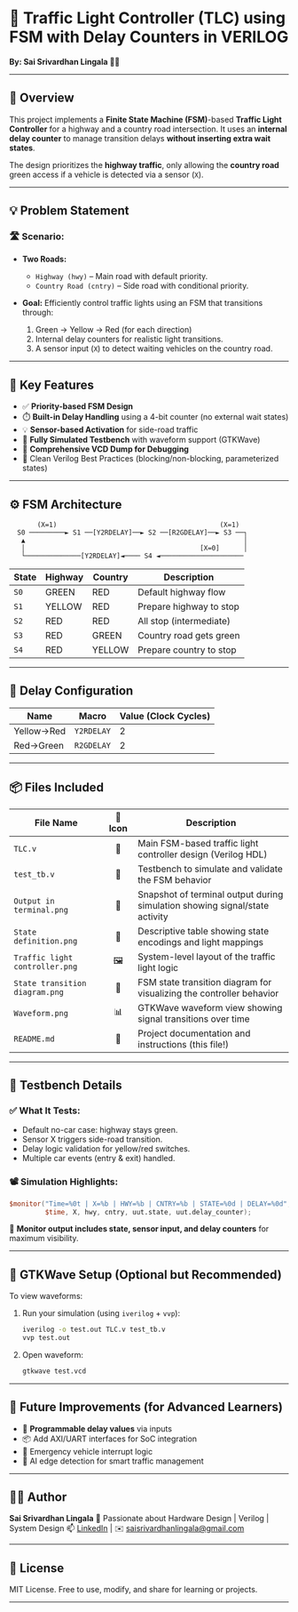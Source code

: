 # 🚦 Traffic Light Controller (TLC) using FSM with Delay Counters in VERILOG

**By: Sai Srivardhan Lingala 🧠✨**

---

## 📌 Overview

This project implements a **Finite State Machine (FSM)**-based **Traffic Light Controller** for a highway and a country road intersection. It uses an **internal delay counter** to manage transition delays **without inserting extra wait states**.

The design prioritizes the **highway traffic**, only allowing the **country road** green access if a vehicle is detected via a sensor (`X`).

---

## 💡 Problem Statement

### 🛣️ Scenario:

* **Two Roads:**

  * `Highway (hwy)` – Main road with default priority.
  * `Country Road (cntry)` – Side road with conditional priority.
* **Goal:**
  Efficiently control traffic lights using an FSM that transitions through:

  1. Green → Yellow → Red (for each direction)
  2. Internal delay counters for realistic light transitions.
  3. A sensor input (`X`) to detect waiting vehicles on the country road.

---

## 🧠 Key Features

* ✅ **Priority-based FSM Design**
* ⏱️ **Built-in Delay Handling** using a 4-bit counter (no external wait states)
* 💡 **Sensor-based Activation** for side-road traffic
* 🧪 **Fully Simulated Testbench** with waveform support (GTKWave)
* 🧾 **Comprehensive VCD Dump for Debugging**
* 🧼 Clean Verilog Best Practices (blocking/non-blocking, parameterized states)

---

## ⚙️ FSM Architecture

```text
       (X=1)                                         (X=1)
  S0 ─────────► S1 ──[Y2RDELAY]──► S2 ──[R2GDELAY]──► S3 ──┐
   ▲                                                       │
   │                                            [X=0]      │
   └──────────────[Y2RDELAY]◄──── S4 ◄─────────────────────
```

| State | Highway | Country | Description             |
| ----- | ------- | ------- | ----------------------- |
| `S0`  | GREEN   | RED     | Default highway flow    |
| `S1`  | YELLOW  | RED     | Prepare highway to stop |
| `S2`  | RED     | RED     | All stop (intermediate) |
| `S3`  | RED     | GREEN   | Country road gets green |
| `S4`  | RED     | YELLOW  | Prepare country to stop |

---

## 🔧 Delay Configuration

| Name       | Macro      | Value (Clock Cycles) |
| ---------- | ---------- | -------------------- |
| Yellow→Red | `Y2RDELAY` | 2                    |
| Red→Green  | `R2GDELAY` | 2                    |

---

## 📦 Files Included
| File Name                      | 📌 Icon | Description                                                                 |
|-------------------------------|:--------:|-----------------------------------------------------------------------------|
| `TLC.v`                       | 🔧       | Main FSM-based traffic light controller design (Verilog HDL)               |
| `test_tb.v`                   | 🧪       | Testbench to simulate and validate the FSM behavior                        |
| `Output in terminal.png`      | 📸       | Snapshot of terminal output during simulation showing signal/state activity|
| `State definition.png`        | 🧾       | Descriptive table showing state encodings and light mappings               |
| `Traffic light controller.png`| 🖼️       | System-level layout of the traffic light logic                             |
| `State transition diagram.png`| 🔁       | FSM state transition diagram for visualizing the controller behavior       |
| `Waveform.png`                | 📊       | GTKWave waveform view showing signal transitions over time                 |
| `README.md`                   | 📘       | Project documentation and instructions (this file!)                        |

---

## 🧪 Testbench Details

### ✅ What It Tests:

* Default no-car case: highway stays green.
* Sensor X triggers side-road transition.
* Delay logic validation for yellow/red switches.
* Multiple car events (entry & exit) handled.

### 📽️ Simulation Highlights:

```verilog
$monitor("Time=%0t | X=%b | HWY=%b | CNTRY=%b | STATE=%0d | DELAY=%0d", 
         $time, X, hwy, cntry, uut.state, uut.delay_counter);
```

🧠 **Monitor output includes state, sensor input, and delay counters** for maximum visibility.

---

## 🌊 GTKWave Setup (Optional but Recommended)

To view waveforms:

1. Run your simulation (using `iverilog` + `vvp`):

   ```bash
   iverilog -o test.out TLC.v test_tb.v
   vvp test.out
   ```

2. Open waveform:

   ```bash
   gtkwave test.vcd
   ```

---


## 🚀 Future Improvements (for Advanced Learners)

* 🔄 **Programmable delay values** via inputs
* 📦 Add AXI/UART interfaces for SoC integration
* 🛑 Emergency vehicle interrupt logic
* 🧠 AI edge detection for smart traffic management

---

## 👨‍💻 Author

**Sai Srivardhan Lingala**
🧠 Passionate about Hardware Design | Verilog | System Design
📫 [LinkedIn](https://www.linkedin.com/in/sai-srivardhan-lingala) | ✉️ [saisrivardhanlingala@gmail.com](mailto:saisrivardhanlingala@gmail.com)

---

## 📜 License

MIT License. Free to use, modify, and share for learning or projects.

---

